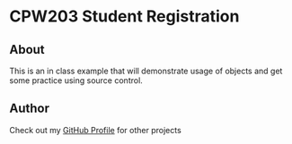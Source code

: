 # CPW203 Student Registration

## About

This is an in class example that will demonstrate
usage of objects and get some practice using source control.

## Author

Check out my [GitHub Profile](https://github.com/CourtneyHutchin) for other projects
